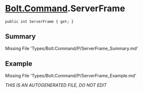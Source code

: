 # [Bolt.Command](Types/Bolt.Command.md).ServerFrame
`public int ServerFrame { get; }`
## Summary
Missing File 'Types/Bolt.Command/P/ServerFrame_Summary.md'
## Example
Missing File 'Types/Bolt.Command/P/ServerFrame_Example.md'

*THIS IS AN AUTOGENERATED FILE, DO NOT EDIT*
